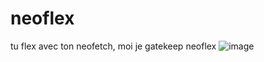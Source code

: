 # neoflex
tu flex avec ton neofetch, moi je gatekeep neoflex
![image](https://github.com/catboy64/neoflex/assets/153577622/f5870202-8e70-4397-86ea-3c607917c638)


